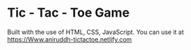 # Tic - Tac - Toe Game

Built with the use of HTML, CSS, JavaScript. You can use it at https://Www.aniruddh-tictactoe.netlify.com

